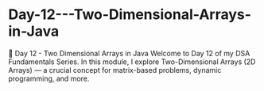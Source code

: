 # Day-12---Two-Dimensional-Arrays-in-Java
📅 Day 12 - Two Dimensional Arrays in Java Welcome to Day 12 of my DSA Fundamentals Series. In this module, I explore Two-Dimensional Arrays (2D Arrays) — a crucial concept for matrix-based problems, dynamic programming, and more.
